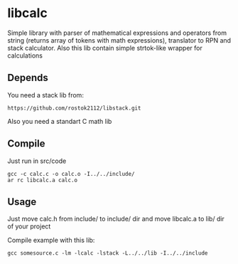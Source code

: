 # libcalc
Simple library with parser of mathematical expressions and operators from string (returns array of tokens with math expressions), translator  to RPN and stack calculator. Also this lib contain simple strtok-like wrapper for calculations

## Depends

You need  a stack lib from: 
```
https://github.com/rostok2112/libstack.git
``` 
Also you need a standart C math lib 

## Compile

Just run in src/code
```
gcc -c calc.c -o calc.o -I../../include/
ar rc libcalc.a calc.o
```

## Usage 

Just move calc.h from include/ to include/ dir and move libcalc.a to lib/ dir of your project

Compile example with this lib: 
```
gcc somesource.c -lm -lcalc -lstack -L../../lib -I../../include
```
